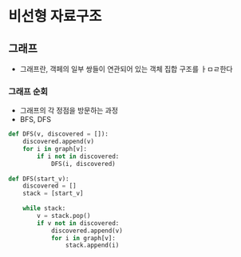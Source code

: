 # 비선형 자료구조

## 그래프

- 그래프란, 객페의 일부 쌍들이 연관되어 있는 객체 집합 구조를 ㅏㅁㄹ한다



### 그래프 순회

- 그래프의 각 정점을 방문하는 과정
- BFS, DFS

```python
def DFS(v, discovered = []):
	discovered.append(v)
    for i in graph[v]:
        if i not in discovered:
            DFS(i, discovered)
            
def DFS(start_v):
    discovered = []
    stack = [start_v]
    
    while stack:
        v = stack.pop()
        if v not in discovered:
            discovered.append(v)
            for i in graph[v]:
                stack.append(i)
```

